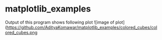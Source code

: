 # matplotlib_examples
Output of this program shows following plot
![image of plot](https://github.com/AdityaKomawar/matplotlib_examples/colored_cubes/colored_cubes.png
